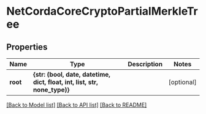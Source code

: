# NetCordaCoreCryptoPartialMerkleTree

## Properties
Name | Type | Description | Notes
------------ | ------------- | ------------- | -------------
**root** | **{str: (bool, date, datetime, dict, float, int, list, str, none_type)}** |  | [optional] 

[[Back to Model list]](../README.md#documentation-for-models) [[Back to API list]](../README.md#documentation-for-api-endpoints) [[Back to README]](../README.md)



